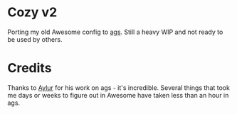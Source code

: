 # Cozy v2
Porting my old Awesome config to [ags](https://github.com/Aylur/ags/). Still a heavy WIP and not ready to be used by others.

# Credits
Thanks to [Aylur](https://github.com/Aylur/) for his work on ags - it's incredible. Several things that took me days or weeks to figure out in Awesome have taken less than an hour in ags.
